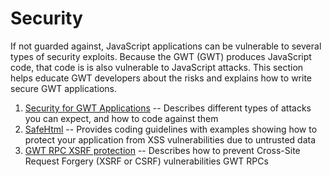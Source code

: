Security
===

If not guarded against, JavaScript applications can be vulnerable to several types of security exploits.
Because the GWT (GWT) produces JavaScript code, that code is is also vulnerable to JavaScript attacks.
This section helps educate GWT developers about the risks and explains how to write secure GWT applications.

1.  [Security for GWT Applications](../../articles/security_for_gwt_applications.html) -- Describes different types of attacks you can expect, and how to code against them
2.  [SafeHtml](DevGuideSecuritySafeHtml.html) -- Provides coding guidelines with examples showing how to protect your application from XSS vulnerabilities due to untrusted data
3.  [GWT RPC XSRF protection](DevGuideSecurityRpcXsrf.html) -- Describes how to prevent Cross-Site Request Forgery (XSRF or CSRF) vulnerabilities GWT RPCs
